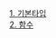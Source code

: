 [1. 기본타입](https://github.com/kimbyeolhee/TypeScript/blob/main/Fundamentals/01_type-basic.ts)<br>
[2. 함수](https://github.com/kimbyeolhee/TypeScript/blob/main/Fundamentals/02_functions.ts)
